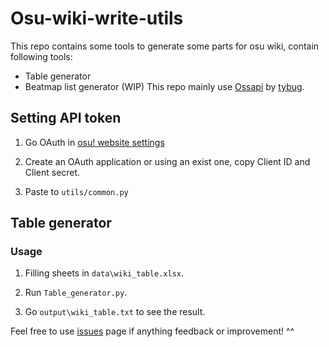 # Osu-wiki-write-utils
This repo contains some tools to generate some parts for osu wiki, contain following tools:
- Table generator
- Beatmap list generator (WIP)
This repo mainly use [Ossapi](https://github.com/tybug/ossapi) by [tybug](https://github.com/tybug).

## Setting API token

1. Go OAuth in [osu! website settings](https://osu.ppy.sh/home/account/edit)

2. Create an OAuth application or using an exist one, copy Client ID and Client secret.

3. Paste to `utils/common.py`

## Table generator

### Usage

1. Filling sheets in `data\wiki_table.xlsx`.

2. Run `Table_generator.py`.

3. Go `output\wiki_table.txt` to see the result.

Feel free to use [issues](https://github.com/RushFTK/Osu-wiki-write-utils/issues) page if anything feedback or improvement! ^^


